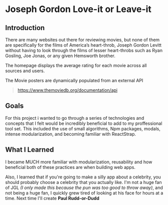 # Joseph Gordon Love-it or Leave-it

## Introduction

There are many websites out there for reviewing movies, but none of them are specifically for the films of America’s heart-throb, Joseph Gordon Levitt without having to look through the films of lesser heart-throbs such as Ryan Gosling, Joe Jonas, or any given Hemsworth brother.

The homepage displays the average rating for each movie across all sources and users.

The Movie posters are dynamically populated from an external API

> https://www.themoviedb.org/documentation/api

## Goals

For this project i wanted to go through a series of
technologies and concepts that I felt would be incredibly
beneficial to add to my proffessional tool set.
This included the use of small algorithms, Npm packages,
modals, intense modularization, and becoming familiar with ReactStrap.

## What I Learned

I became MUCH more familiar with modularization, reusability and how beneficial both of these practices are when building web apps.

Also,
I learned that if you're going to make a silly app about a celebrity,
you should probably choose a celebrity that you actually like.
I'm not a huge fan of JGL _(I only made this because the pun was too good to throw away)_, and not being a huge fan, I quickly grew tired of looking at his face for hours at a time. Next time I'll create **Paul Rudd-or-Dudd**
